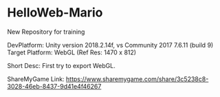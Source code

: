 # HelloWeb-Mario
New Repository for training

DevPlatform: Unity version 2018.2.14f, vs Community 2017 7.6.11 (build 9)
Target Platform: WebGL (Ref Res: 1470 x 812)

Short Desc: First try to export WebGL.

ShareMyGame Link: https://www.sharemygame.com/share/3c5238c8-3028-46eb-8437-9d41e4f46267